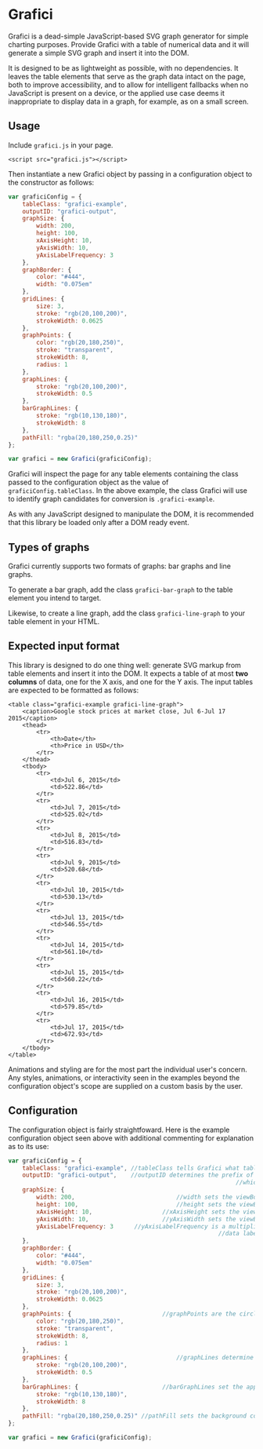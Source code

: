 # Grafici

Grafici is a dead-simple JavaScript-based SVG graph generator for simple charting purposes. Provide Grafici with a table of numerical data and it will generate a simple SVG graph and insert it into the DOM. 

It is designed to be as lightweight as possible, with no dependencies. It leaves the table elements that serve as the graph data intact on the page, both to improve accessibility, and to allow for intelligent fallbacks when no JavaScript is present on a device, or the applied use case deems it inappropriate to display data in a graph, for example, as on a small screen.

## Usage

Include `grafici.js` in your page. 

```markup
<script src="grafici.js"></script>
```

Then instantiate a new Grafici object by passing in a configuration object to the constructor as follows:

```javascript
var graficiConfig = {
	tableClass: "grafici-example",
	outputID: "grafici-output",
	graphSize: {
		width: 200,
		height: 100,
		xAxisHeight: 10,
		yAxisWidth: 10,
		yAxisLabelFrequency: 3
	},
	graphBorder: {
		color: "#444",
		width: "0.075em"
	},
	gridLines: {
		size: 3,
		stroke: "rgb(20,100,200)",
		strokeWidth: 0.0625
	},
	graphPoints: {
		color: "rgb(20,180,250)",
		stroke: "transparent",
		strokeWidth: 8,
		radius: 1
	},
	graphLines: {
		stroke: "rgb(20,100,200)",
		strokeWidth: 0.5
	},
	barGraphLines: {
		stroke: "rgb(10,130,180)",
		strokeWidth: 8
	},
	pathFill: "rgba(20,180,250,0.25)"
};

var grafici = new Grafici(graficiConfig);
```

Grafici will inspect the page for any table elements containing the class passed to the configuration object as the value of `graficiConfig.tableClass`. In the above example, the class Grafici will use to identify graph candidates for conversion is `.grafici-example`. 

As with any JavaScript designed to manipulate the DOM, it is recommended that this library be loaded only after a DOM ready event.

## Types of graphs

Grafici currently supports two formats of graphs: bar graphs and line graphs.

To generate a bar graph, add the class `grafici-bar-graph` to the table element you intend to target.

Likewise, to create a line graph, add the class `grafici-line-graph` to your table element in your HTML.

## Expected input format

This library is designed to do one thing well: generate SVG markup from table elements and insert it into the DOM. It expects a table of at most **two columns** of data, one for the X axis, and one for the Y axis. The input tables are expected to be formatted as follows:

```markup
<table class="grafici-example grafici-line-graph">
	<caption>Google stock prices at market close, Jul 6-Jul 17 2015</caption>
	<thead>
		<tr>
			<th>Date</th>
			<th>Price in USD</th>
		</tr>
	</thead>
	<tbody>
		<tr>
			<td>Jul 6, 2015</td>
			<td>522.86</td>
		</tr>
		<tr>
			<td>Jul 7, 2015</td>
			<td>525.02</td>
		</tr>
		<tr>
			<td>Jul 8, 2015</td>
			<td>516.83</td>
		</tr>
		<tr>
			<td>Jul 9, 2015</td>
			<td>520.68</td>
		</tr>
		<tr>
			<td>Jul 10, 2015</td>
			<td>530.13</td>
		</tr>
		<tr>
			<td>Jul 13, 2015</td>
			<td>546.55</td>
		</tr>
		<tr>
			<td>Jul 14, 2015</td>
			<td>561.10</td>
		</tr>
		<tr>
			<td>Jul 15, 2015</td>
			<td>560.22</td>
		</tr>
		<tr>
			<td>Jul 16, 2015</td>
			<td>579.85</td>
		</tr>
		<tr>
			<td>Jul 17, 2015</td>
			<td>672.93</td>
		</tr>
	</tbody>
</table>
```

Animations and styling are for the most part the individual user's concern. Any styles, animations, or interactivity seen in the examples beyond the configuration object's scope are supplied on a custom basis by the user.

## Configuration

The configuration object is fairly straightfoward. Here is the example configuration object seen above with additional commenting for explanation as to its use:

```javascript
var graficiConfig = {
	tableClass: "grafici-example", //tableClass tells Grafici what table elements it should convert into graphs
	outputID: "grafici-output",    //outputID determines the prefix of the ID given to each converted graph, 
																 //which is then followed by a unique number
	graphSize: {
		width: 200,  							//width sets the viewBox width of the SVG
		height: 100, 							//height sets the viewBox height of the SVG
		xAxisHeight: 10,					//xAxisHeight sets the viewBox height of the xAxis data labels
		yAxisWidth: 10,						//yAxisWidth sets the viewBox width of the yAxis data labels
		yAxisLabelFrequency: 3		//yAxisLabelFrequency is a multiplier for changing how often the Y axis
															//data labels appear
	},
	graphBorder: {
		color: "#444",
		width: "0.075em"
	},
	gridLines: {
		size: 3,
		stroke: "rgb(20,100,200)",
		strokeWidth: 0.0625
	},
	graphPoints: {							//graphPoints are the circles that indicate a datapoint
		color: "rgb(20,180,250)",
		stroke: "transparent",
		strokeWidth: 8,
		radius: 1
	},
	graphLines: {								//graphLines determine the underlying grid's appearance
		stroke: "rgb(20,100,200)",
		strokeWidth: 0.5
	},
	barGraphLines: {						//barGraphLines set the appearance of the bar graph's lines
		stroke: "rgb(10,130,180)",
		strokeWidth: 8
	},
	pathFill: "rgba(20,180,250,0.25)" //pathFill sets the background color of the path's fill (duh) in a line graph
};

var grafici = new Grafici(graficiConfig);
```